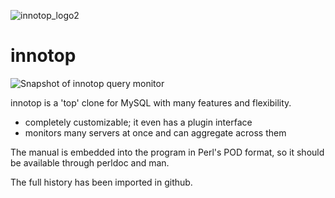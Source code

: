![innotop_logo2](https://user-images.githubusercontent.com/609675/48270427-5760d500-e43a-11e8-847b-240c27a957e0.png)

innotop
=======

![Snapshot of innotop query monitor](snapshot_queries.png "Snapshot of innotop query monitor")

innotop is a 'top' clone for MySQL with many features and flexibility.

* completely customizable; it even has a plugin interface
* monitors many servers at once and can aggregate across them 

The manual is embedded into the program in Perl's POD format, so it should be available 
through perldoc and man.

The full history has been imported in github.
